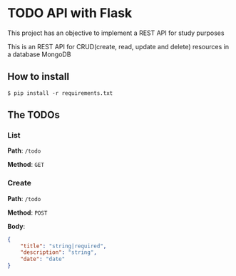 # TODO API with Flask

This project has an objective to implement a REST API for study purposes

This is an REST API for CRUD(create, read, update and delete) resources in a database MongoDB

## How to install

`$ pip install -r requirements.txt`

## The TODOs

### List

**Path**: `/todo`

**Method**: `GET`

### Create

**Path**: `/todo`

**Method**: `POST`

**Body**:
```json
{
    "title": "string|required",
    "description": "string",
    "date": "date"
}
```